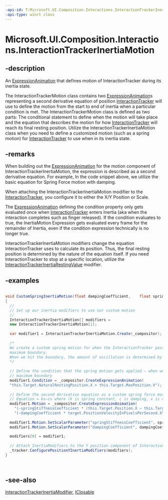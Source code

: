 ```yaml
---
-api-id: T:Microsoft.UI.Composition.Interactions.InteractionTrackerInertiaMotion
-api-type: winrt class
---
```


<!-- Class syntax.
public class InteractionTrackerInertiaMotion : Windows.UI.Composition.Interactions.InteractionTrackerInertiaModifier, Windows.UI.Composition.Interactions.IInteractionTrackerInertiaMotion
-->

# Microsoft.UI.Composition.Interactions.InteractionTrackerInertiaMotion

## -description
An [ExpressionAnimation](../microsoft.ui.composition/expressionanimation.md) that defines motion of InteractionTracker during its inertia state.

The InteractionTrackerMotion class contains two [ExpressionAnimation](../microsoft.ui.composition/expressionanimation.md)s representing a second derivative equation of position [InteractionTracker](interactiontracker.md) will use to define the motion from the start to end of inertia when a particular condition is met. The InteractionTrackerMotion class is defined as two parts: The conditional statement to define when the motion will take place and the equation that describes the motion for how [InteractionTracker](interactiontracker.md) will reach its final resting position. Utilize the InteractionTrackerInertiaMotion class when you need to define a customized motion (such as a spring motion) for [InteractionTracker](interactiontracker.md) to use when in its inertia state.

## -remarks
When building out the [ExpressionAnimation](../microsoft.ui.composition/expressionanimation.md) for the motion component of InteractionTrackerInertiaMotion, the expression is described as a second derivative equation. For example, In the code snippet above, we utilize the basic equation for Spring Force motion with damping.

When attaching the InteractionTrackerInertiaMotion modifier to the [InteractionTracker](interactiontracker.md), you configure it to either the X/Y Position or Scale.

The [ExpressionAnimation](../microsoft.ui.composition/expressionanimation.md) defining the condition property only gets evaluated once when [InteractionTracker](interactiontracker.md) enters Inertia (aka when the interaction completes such as finger released). If the condition evaluates to true, the InertiaMotion Expression gets evaluated every frame for the remainder of Inertia, even if the condition expression technically is no longer true.

InteractionTrackerInertiaMotion modifiers change the equation InteractionTracker uses to calculate its position. Thus, the final resting position is determined by the nature of the equation itself. If you need InteractionTracker to stop at a specific location, utilize the [InteractionTrackerInertiaRestingValue](interactiontrackerinertiarestingvalue.md) modifier.

## -examples


```csharp

void CustomSpringInertiaMotion(float dampingCoefficient, 	float springStiffnessCoefficient)
{
  //
  // Set up our inertia modifiers to use our custom motion
  //
  InteractionTrackerInertiaMotion[] modifiers = 
  new InteractionTrackerInertiaMotion[1];
 
  var modifier1 = InteractionTrackerInertiaMotion.Create(_compositor);
 
  /*
  We create a custom spring motion for when the InteractionTracker passes the
  maximum boundary. 
  When we hit the boundary, the amount of oscillation is determined by the 	distance to the far end point, the spring stiffness and damping rate.
  */ 
 
  // Define the condition that the spring motion gets applied – when we pass the
  // maximum boundary
  modifier1.Condition = _compositor.CreateExpressionAnimation(
  "this.Target.NaturalRestingPosition.X > this.Target.MaxPosition.X");
 
  // Define the second derivative equation as a custom spring force motion
  // Equation = kx–cv where (k is spring constant, c is damping, x is displacement)
  modifier1.Motion = _compositor.CreateExpressionAnimation(
    "(-springStiffnessCoefficient * (this.Target.Position.X – this.Target.MaxPosition.X)) + " +
    "(-dampingCoefficient * target.PositionVelocityInPixelsPerSecond.X");
 
  modifier1.Motion.SetScalarParameter("springStiffnessCoefficient", springStiffnessCoefficient);
  modifier1.Motion.SetScalarParameter("dampingCoefficient", dampingCoefficient);
 
  modifiers[0] = modifier1;
 
  // Attach InertiaModifiers to the Y position component of InteractionTracker
  _tracker.ConfigurePositionYInertiaModifiers(modifiers);
}
         
         
```



## -see-also
[InteractionTrackerInertiaModifier](interactiontrackerinertiamodifier.md), [IClosable](/uwp/api/windows.foundation.iclosable)
